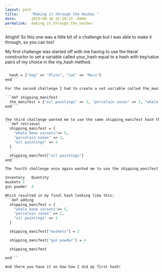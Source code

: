 ```yaml
---
layout: post
title:      "Making it through the Hashes "
date:       2019-09-16 22:29:22 -0400
permalink:  making_it_through_the_hashes
---
```



Alright! So this one was a little bit of a challenge but I was able to make it through, so you can too! 

My first challenge was started off with me having to use the literal constructor to set a variable called your_hash equal to a hash with key/value pairs of my choice in the my_hash method.

```def my_hash

  hash = {"dog" => "Pluto", "cat" => "Maru"}
end```

For the second challenge I had to create a set variable called the_manifest equal to hash in the shipping_manifest method.

```def shipping_manifest
  the_manifest = {"oil paintings" => 3, "porcelain vases" => 2, "whale bone corsets" => 5}
end```


The third challenge wanted me to use the same shipping_manifest hash that I used in the previous challenge for the retrieval method. So for the part of the lab I had to use the [ ] hash method to look up and retuen the value of the "oil paintings" key of the shipping_manifest hash.
```def retrieval
  shipping_manifest = {
    "whale bone corsets"=> 5,
    "porcelain vases" => 2,
    "oil paintings" => 3
  }

  shipping_manifest["oil paintings"]
end```

The fourth challenge once again wanted me to use the shipping_manifest hash to start in the adding method. Then I used yje { ]= method ot add the following data to the hash:

Inventory	Quantity
muskets	2
gun powder	4

Which resulted in my final hash looking like this:
```def adding
  shipping_manifest = {
    "whale bone corsets"=> 5,
    "porcelain vases" => 2,
    "oil paintings" => 3
  }

  shipping_manifest["muskets"] = 2

  shipping_manifest["gun powder"] = 4

  shipping_manifest

end```

And there you have it on how how I did my first hash!

